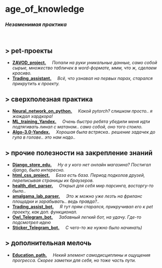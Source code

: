 # age_of_knowledge
### _Незаменимая практика_
<br>

## > pet-проекты 
- [**ZAVOD_project.**](https://github.com/primera7790/ZAVOD_project) &nbsp; &nbsp; _Попали на руки уникальные данные, само собой сырые, множество табличек в word-формате, ммм, что ж, сделаем красиво._
- [**Trading_assistant.**](https://github.com/primera7790/Trading_assistant) &nbsp; &nbsp; _Всё, что узнавал на первых парах, старался прикрутить к проекту._

## > сверхполезная практика
- [**Neural_network_on_python.**](https://github.com/primera7790/Neural_network_on_python) &nbsp; &nbsp; _Какой pytorch? слишком просто.. я жаждал хардкора!_
- [**ML_training_Yandex.**](https://github.com/primera7790/ML_training_Yandex) &nbsp; &nbsp; _Очень быстро ребята убедили меня идти подтягивать линал с матаном..
само собой, оно того стоило._
- [**Algo-3.0-Yandex.**](https://github.com/primera7790/Algo-3.0-Yandex) &nbsp; &nbsp; _Хорошая была встряска.. решение задачек до гула в голове.. это нам надо.._
  
## > прочие полезности на закрепление знаний
- [**Django_store_edu.**](https://github.com/primera7790/Django_store_edu) &nbsp; &nbsp; _Ну а у кого нет онлайн магазина? Постигал django, было интересно._
- [**html_css_project.**](https://github.com/primera7790/html_css_project) &nbsp; &nbsp; _База есть база. Период подколов друзей, переписывая страницы их браузеров._
- [**health_diet_parser.**](https://github.com/primera7790/health_diet_parser) &nbsp; &nbsp; _Открыл для себя мир парсинга, восторгу-то было.._
- [**amalgama_lab_parser.**](https://github.com/primera7790/amalgama_lab_parser) &nbsp; &nbsp; _Это ж можно уже лезть на фриланс площадки и зарабывать.. ведь правда?.._
- [**Trading_assist_bot.**](https://github.com/primera7790/Trading_assist_bot) &nbsp; &nbsp; _Я тут прям старался, прикручивал его к pet проекту, как доп. функционал._
- [**Owl_Telegram_bot.**](https://github.com/primera7790/Owl_Telegram_bot) &nbsp; &nbsp; _Забавный легкий бот, на удачу. Где-то подсмотрел идею_
- [**Sticker_Telegram_bot.**](https://github.com/primera7790/Sticker_Telegram_bot) &nbsp; &nbsp; _С чего-то же нужно было начинать)_

## > дополнительная мелочь
- [**Education_path.**](https://github.com/primera7790/Education_path) &nbsp; &nbsp; _Некий элемент самодисциплины и ощущения прогресса. Скорее заметки для себя, но тоже часть
пути._
